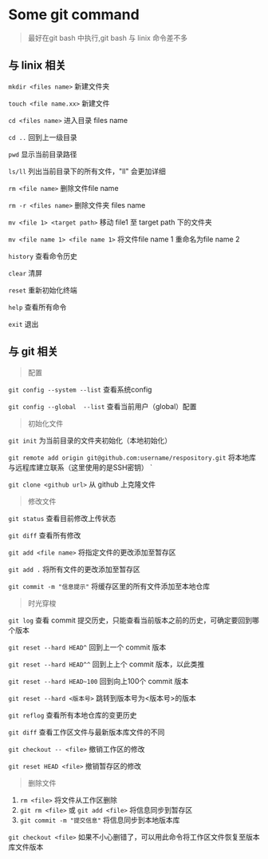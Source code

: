 # Some git command

>最好在git bash 中执行,git bash 与 linix 命令差不多

## 与 linix 相关
`mkdir <files name>` 新建文件夹

`touch <file name.xx>` 新建文件

`cd <files name>` 进入目录 files name

`cd ..` 回到上一级目录

`pwd` 显示当前目录路径

`ls/ll` 列出当前目录下的所有文件，"ll" 会更加详细

`rm <file name>` 删除文件file name

`rm -r <files name>` 删除文件夹 files name

`mv <file 1> <target path>` 移动 file1 至 target path 下的文件夹

`mv <file name 1> <file name 1>` 将文件file name 1 重命名为file name 2

`history` 查看命令历史

`clear` 清屏

`reset` 重新初始化终端

`help` 查看所有命令

`exit` 退出

## 与 git 相关

> 配置

`git config --system --list` 查看系统config

`git config --global  --list` 查看当前用户（global）配置

> 初始化文件

`git init` 为当前目录的文件夹初始化（本地初始化）

`git remote add origin git@github.com:username/respository.git` 将本地库与远程库建立联系（这里使用的是SSH密钥）
`

`git clone <github url>` 从 github 上克隆文件

> 修改文件

`git status` 查看目前修改上传状态

`git diff` 查看所有修改

`git add <file name>` 将指定文件的更改添加至暂存区

`git add .` 将所有文件的更改添加至暂存区

`git commit -m "信息提示"` 将缓存区里的所有文件添加至本地仓库

> 时光穿梭

`git log` 查看 commit 提交历史，只能查看当前版本之前的历史，可确定要回到哪个版本

`git reset --hard HEAD^` 回到上一个 commit 版本

`git reset --hard HEAD^^` 回到上上个 commit 版本，以此类推

`git reset --hard HEAD~100` 回到向上100个 commit 版本

`git reset --hard <版本号>` 跳转到版本号为<版本号>的版本

`git reflog` 查看所有本地仓库的变更历史 

`git diff` 查看工作区文件与最新版本库文件的不同

`git checkout -- <file>` 撤销工作区的修改

`git reset HEAD <file>` 撤销暂存区的修改

> 删除文件

1. `rm <file>` 将文件从工作区删除 
2. `git rm <file>` 或 `git add <file>` 将信息同步到暂存区
3. `git commit -m "提交信息"` 将信息同步到本地版本库

`git checkout <file>` 如果不小心删错了，可以用此命令将工作区文件恢复至版本库文件版本






